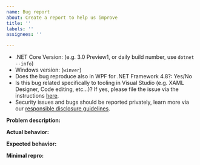 ```yaml
---
name: Bug report
about: Create a report to help us improve
title: ''
labels: ''
assignees: ''

---
```


* .NET Core Version: (e.g. 3.0 Preview1, or daily build number, use `dotnet --info`)
* Windows version: (`winver`)
* Does the bug reproduce also in WPF for .NET Framework 4.8?: Yes/No
* Is this bug related specifically to tooling in Visual Studio (e.g. XAML Designer, Code editing, etc...)? If yes, please file the issue via the instructions [here](https://docs.microsoft.com/visualstudio/ide/how-to-report-a-problem-with-visual-studio?view=vs-2019).
* Security issues and bugs should be reported privately, learn more via our [responsible disclosure guidelines](https://github.com/dotnet/wpf/blob/master/README.md#reporting-security-issues-and-security-bugs).

 <!-- Read https://github.com/dotnet/wpf/blob/master/Documentation/issue-guide.md -->
 
 **Problem description:**
 
 **Actual behavior:** <!-- callstack for crashes / exceptions -->
 
 **Expected behavior:**
 
 **Minimal repro:**
